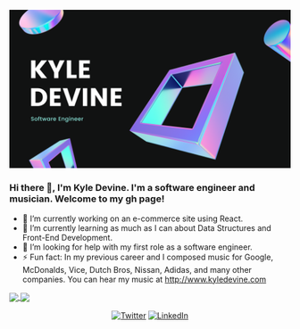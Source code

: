   ![Banner](https://github.com/devinenoise/devinenoise/blob/main/kyle%20devine%20(1).png)

### Hi there 👋, I'm Kyle Devine. I'm a software engineer and musician. Welcome to my gh page! <br>

- 🔭 I’m currently working on an e-commerce site using React.
- 🌱 I’m currently learning as much as I can about Data Structures and Front-End Development.
- 🤔 I’m looking for help with my first role as a software engineer.
- ⚡ Fun fact: In my previous career and I composed music for Google, McDonalds, Vice, Dutch Bros, Nissan, Adidas, and many other companies.  You can hear my music at http://www.kyledevine.com


<a href="https://www.linkedin.com/in/kyleadevine/">
  <img align="center" src="https://github-readme-stats.vercel.app/api?username=devinenoise&show_icons=true&theme=tokyonight&count_private=true" />
</a>
<a href="https://www.linkedin.com/in/kyleadevine/">
  <img align="center" src="https://github-readme-stats.vercel.app/api/top-langs/?username=devinenoise&layout=compact&theme=tokyonight&langs_count=6" />
</a>


<p align="center" style="margin-top: 1rem;" >
	<a href="https://twitter.com/kylewhocodes"><img src="https://img.shields.io/twitter/follow/kylewhocodes?label=Twitter&style=social" alt="Twitter"></a>
	<a href="https://www.linkedin.com/in/kyleadevine/"><img src="https://img.shields.io/badge/LinkedIn--_.svg?style=social&logo=linkedin" alt="LinkedIn"></a>
</p>



